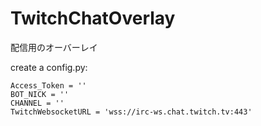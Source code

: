 # TwitchChatOverlay
配信用のオーバーレイ

create a config.py:
```
Access_Token = ''
BOT_NICK = ''
CHANNEL = ''
TwitchWebsocketURL = 'wss://irc-ws.chat.twitch.tv:443'
```